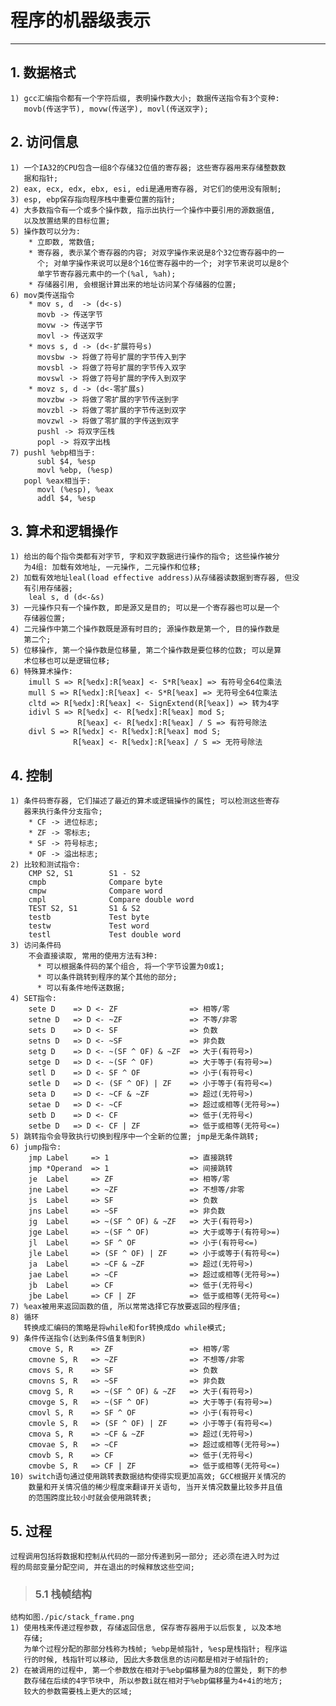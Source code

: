 # **程序的机器级表示**
***



## **1. 数据格式**
    1) gcc汇编指令都有一个字符后缀, 表明操作数大小; 数据传送指令有3个变种:
       movb(传送字节), movw(传送字), movl(传送双字);



## **2. 访问信息**
    1) 一个IA32的CPU包含一组8个存储32位值的寄存器; 这些寄存器用来存储整数数
       据和指针;
    2) eax, ecx, edx, ebx, esi, edi是通用寄存器, 对它们的使用没有限制;
    3) esp, ebp保存指向程序栈中重要位置的指针;
    4) 大多数指令有一个或多个操作数, 指示出执行一个操作中要引用的源数据值, 
       以及放置结果的目标位置;
    5) 操作数可以分为:
        * 立即数, 常数值;
        * 寄存器, 表示某个寄存器的内容; 对双字操作来说是8个32位寄存器中的一 
          个; 对单字操作来说可以是8个16位寄存器中的一个; 对字节来说可以是8个
          单字节寄存器元素中的一个(%al, %ah);
        * 存储器引用, 会根据计算出来的地址访问某个存储器的位置;
    6) mov类传送指令
        * mov s, d  -> (d<-s)
          movb -> 传送字节
          movw -> 传送字节
          movl -> 传送双字
        * movs s, d -> (d<-扩展符号s)
          movsbw -> 将做了符号扩展的字节传入到字
          movsbl -> 将做了符号扩展的字节传入双字
          movswl -> 将做了符号扩展的字传入到双字
        * movz s, d -> (d<-零扩展s)
          movzbw -> 将做了零扩展的字节传送到字
          movzbl -> 将做了零扩展的字节传送到双字
          movzwl -> 将做了零扩展的字传送到双字
          pushl -> 将双字压栈
          popl -> 将双字出栈
    7) pushl %ebp相当于:
          subl $4, %esp
          movl %ebp, (%esp)
       popl %eax相当于:
          movl (%esp), %eax
          addl $4, %esp



## **3. 算术和逻辑操作**
    1) 给出的每个指令类都有对字节, 字和双字数据进行操作的指令; 这些操作被分
       为4组: 加载有效地址, 一元操作, 二元操作和位移;
    2) 加载有效地址leal(load effective address)从存储器读数据到寄存器, 但没
       有引用存储器;
        leal s, d (d<-&s)
    3) 一元操作只有一个操作数, 即是源又是目的; 可以是一个寄存器也可以是一个
       存储器位置;
    4) 二元操作中第二个操作数既是源有时目的; 源操作数是第一个, 目的操作数是
       第二个;
    5) 位移操作, 第一个操作数是位移量, 第二个操作数是要位移的位数; 可以是算
       术位移也可以是逻辑位移;
    6) 特殊算术操作:
        imull S => R[%edx]:R[%eax] <- S*R[%eax] => 有符号全64位乘法
        mull S => R[%edx]:R[%eax] <- S*R[%eax] => 无符号全64位乘法
        cltd => R[%edx]:R[%eax] <- SignExtend(R[%eax]) => 转为4字
        idivl S => R[%edx] <- R[%edx]:R[%eax] mod S;
                   R[%eax] <- R[%edx]:R[%eax] / S => 有符号除法
        divl S => R[%edx] <- R[%edx]:R[%eax] mod S;
                  R[%eax] <- R[%edx]:R[%eax] / S => 无符号除法



## **4. 控制**
    1) 条件码寄存器, 它们描述了最近的算术或逻辑操作的属性; 可以检测这些寄存
       器来执行条件分支指令;
        * CF -> 进位标志;
        * ZF -> 零标志;
        * SF -> 符号标志;
        * OF -> 溢出标志;
    2) 比较和测试指令:
        CMP S2, S1        S1 - S2
        cmpb              Compare byte
        cmpw              Compare word
        cmpl              Compare double word
        TEST S2, S1       S1 & S2
        testb             Test byte
        testw             Test word
        testl             Test double word
    3) 访问条件码
        不会直接读取, 常用的使用方法有3种:
          * 可以根据条件码的某个组合, 将一个字节设置为0或1;
          * 可以条件跳转到程序的某个其他的部分;
          * 可以有条件地传送数据;
    4) SET指令:
        sete D    => D <- ZF                => 相等/零
        setne D   => D <- ~ZF               => 不等/非零
        sets D    => D <- SF                => 负数
        setns D   => D <- ~SF               => 非负数
        setg D    => D <- ~(SF ^ OF) & ~ZF  => 大于(有符号>)
        setge D   => D <- ~(SF ^ OF)        => 大于等于(有符号>=)
        setl D    => D <- SF ^ OF           => 小于(有符号<)
        setle D   => D <- (SF ^ OF) | ZF    => 小于等于(有符号<=)
        seta D    => D <- ~CF & ~ZF         => 超过(无符号>)
        setae D   => D <- ~CF               => 超过或相等(无符号>=)
        setb D    => D <- CF                => 低于(无符号<)
        setbe D   => D <- CF | ZF           => 低于或相等(无符号<=)
    5) 跳转指令会导致执行切换到程序中一个全新的位置; jmp是无条件跳转;
    6) jump指令:
        jmp Label     => 1                  => 直接跳转
        jmp *Operand  => 1                  => 间接跳转
        je  Label     => ZF                 => 相等/零
        jne Label     => ~ZF                => 不想等/非零
        js  Label     => SF                 => 负数
        jns Label     => ~SF                => 非负数
        jg  Label     => ~(SF ^ OF) & ~ZF   => 大于(有符号>)
        jge Label     => ~(SF ^ OF)         => 大于或等于(有符号>=)
        jl  Label     => SF ^ OF            => 小于(有符号<=)
        jle Label     => (SF ^ OF) | ZF     => 小于或等于(有符号<=)
        ja  Label     => ~CF & ~ZF          => 超过(无符号>)
        jae Label     => ~CF                => 超过或相等(无符号>=)
        jb  Label     => CF                 => 低于(无符号<)
        jbe Label     => CF | ZF            => 低于或相等(无符号<=)
    7) %eax被用来返回函数的值, 所以常常选择它存放要返回的程序值;
    8) 循环
       转换成汇编码的策略是将while和for转换成do while模式;
    9) 条件传送指令(达到条件S值复制到R)
        cmove S, R    => ZF                 => 相等/零
        cmovne S, R   => ~ZF                => 不想等/非零
        cmovs S, R    => SF                 => 负数
        cmovns S, R   => ~SF                => 非负数
        cmovg S, R    => ~(SF ^ OF) & ~ZF   => 大于(有符号>)
        cmovge S, R   => ~(SF ^ OF)         => 大于等于(有符号>=)
        cmovl S, R    => SF ^ OF            => 小于(有符号<)
        cmovle S, R   => (SF ^ OF) | ZF     => 小于等于(有符号<=)
        cmova S, R    => ~CF & ~ZF          => 超过(无符号>)
        cmovae S, R   => ~CF                => 超过或相等(无符号>=)
        cmovb S, R    => CF                 => 低于(无符号<)
        cmovbe S, R   => CF | ZF            => 低于或相等(无符号<=)
    10) switch语句通过使用跳转表数据结构使得实现更加高效; GCC根据开关情况的
        数量和开关情况值的稀少程度来翻译开关语句, 当开关情况数量比较多并且值
        的范围跨度比较小时就会使用跳转表;


## **5. 过程**
    过程调用包括将数据和控制从代码的一部分传递到另一部分; 还必须在进入时为过
    程的局部变量分配空间, 并在退出的时候释放这些空间;
> ### **5.1 栈帧结构**
    结构如图./pic/stack_frame.png
    1) 使用栈来传递过程参数, 存储返回信息, 保存寄存器用于以后恢复, 以及本地
       存储; 
       为单个过程分配的那部分栈称为栈帧; %ebp是帧指针, %esp是栈指针; 程序运
       行的时候, 栈指针可以移动, 因此大多数信息的访问都是相对于帧指针的;
    2) 在被调用的过程中, 第一个参数放在相对于%ebp偏移量为8的位置处, 剩下的参
       数存储在后续的4字节块中, 所以参数i就在相对于%ebp偏移量为4+4i的地方; 
       较大的参数需要栈上更大的区域;
